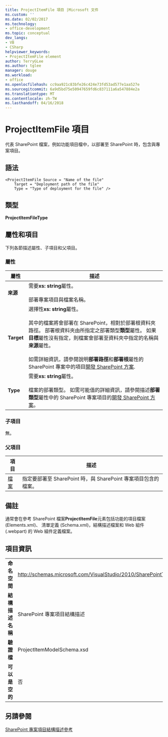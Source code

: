 ```yaml
---
title: ProjectItemFile 項目 |Microsoft 文件
ms.custom: ''
ms.date: 02/02/2017
ms.technology:
- office-development
ms.topic: conceptual
dev_langs:
- VB
- CSharp
helpviewer_keywords:
- ProjectItemFile element
author: TerryGLee
ms.author: tglee
manager: douge
ms.workload:
- office
ms.openlocfilehash: cc9aa921c83bfe26c424e73fd53ad577e1aa527e
ms.sourcegitcommit: 6a9d5bd75e50947659fd6c837111a6a547884e2a
ms.translationtype: MT
ms.contentlocale: zh-TW
ms.lasthandoff: 04/16/2018
---
```

# <a name="projectitemfile-element"></a>ProjectItemFile 項目
  代表 SharePoint 檔案，例如功能項目檔中，以部署至 SharePoint 時，包含與專案項目。  
  
## <a name="syntax"></a>語法  
  
```  
<ProjectItemFile Source = "Name of the file"  
    Target = "Deployment path of the file"  
    Type = "Type of deployment for the file" />  
```  
  
## <a name="type"></a>類型  
 **ProjectItemFileType**  
  
## <a name="attributes-and-elements"></a>屬性和項目  
 下列各節描述屬性、子項目和父項目。  
  
### <a name="attributes"></a>屬性  
  
|屬性|描述|  
|---------------|-----------------|  
|**來源**|需要**xs: string**屬性。<br /><br /> 部署專案項目與檔案名稱。|  
|**Target**|選擇性**xs: string**屬性。<br /><br /> 其中的檔案將會部署在 SharePoint，相對於部署根資料夾路徑。 部署根資料夾由所指定之部署類型**類型**屬性。 如果**目標**屬性沒有指定，則檔案會部署至資料夾中指定的名稱與**來源**屬性。<br /><br /> 如需詳細資訊，請參閱說明**部署路徑**和**部署根**屬性的 SharePoint 專案中的項目[開發 SharePoint 方案](../sharepoint/developing-sharepoint-solutions.md).|  
|**Type**|需要**xs: string**屬性。<br /><br /> 檔案的部署類型。 如需可能值的詳細資訊，請參閱描述**部署類型**屬性中的 SharePoint 專案項目的[開發 SharePoint 方案](../sharepoint/developing-sharepoint-solutions.md)。|  
  
### <a name="child-elements"></a>子項目  
 無。  
  
### <a name="parent-elements"></a>父項目  
  
|項目|描述|  
|-------------|-----------------|  
|[檔案](../sharepoint/files-element.md)|指定要部署至 SharePoint 時，與 SharePoint 專案項目包含的檔案。|  
  
## <a name="remarks"></a>備註  
 通常會在參考 SharePoint 檔案**ProjectItemFile**元素包括功能的項目檔案 (Elements.xml)、 清單定義 (Schema.xml)，結構描述檔案和 Web 組件 (.webpart) 的 Web 組件定義檔案。  
  
## <a name="element-information"></a>項目資訊  
  
|||  
|-|-|  
|**命名空間**|http://schemas.microsoft.com/VisualStudio/2010/SharePointTools/SharePointProjectItemModel|  
|**結構描述名稱**|SharePoint 專案項目結構描述|  
|**驗證檔**|ProjectItemModelSchema.xsd|  
|**可以是空的**|否|  
  
## <a name="see-also"></a>另請參閱  
 [SharePoint 專案項目結構描述參考](../sharepoint/sharepoint-project-item-schema-reference.md)  
  
  